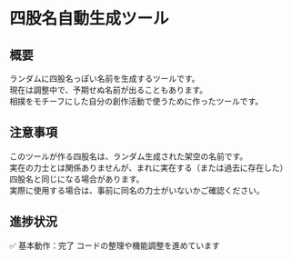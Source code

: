 # 四股名自動生成ツール

## 概要
ランダムに四股名っぽい名前を生成するツールです。  
現在は調整中で、予期せぬ名前が出ることもあります。  
相撲をモチーフにした自分の創作活動で使うために作ったツールです。

## 注意事項
このツールが作る四股名は、ランダム生成された架空の名前です。  
実在の力士とは関係ありませんが、まれに実在する（または過去に存在した）  
四股名と同じになる場合があります。  
実際に使用する場合は、事前に同名の力士がいないかご確認ください。

## 進捗状況  
✅ 基本動作：完了
コードの整理や機能調整を進めています
